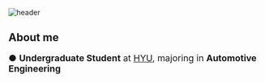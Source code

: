 ![header](https://capsule-render.vercel.app/api?type=venom&color=gradient&height=120&section=header&text=welcome%20to%20skcworld%F0%9F%A4%93)

## About me
<span style="font-size: 1.25em;"> ● **Undergraduate Student** at [HYU](https://hanyang.ac.kr/), majoring in **Automotive Engineering** </span>
